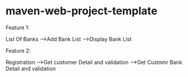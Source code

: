 # maven-web-project-template
Feature 1:

List Of Banks
-->Add Bank List
-->Display Bank List


Feature 2:

Registration
-->Get customer Detail and validation 
-->Get Customr Bank Detail and validation
